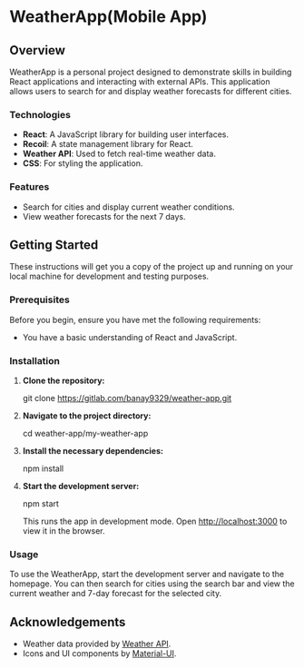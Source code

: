 # WeatherApp(Mobile App)

## Overview

WeatherApp is a personal project designed to demonstrate skills in building React applications and interacting with external APIs. This application allows users to search for and display weather forecasts for different cities.

### Technologies

- **React**: A JavaScript library for building user interfaces.
- **Recoil**: A state management library for React.
- **Weather API**: Used to fetch real-time weather data.
- **CSS**: For styling the application.

### Features

- Search for cities and display current weather conditions.
- View weather forecasts for the next 7 days.

## Getting Started

These instructions will get you a copy of the project up and running on your local machine for development and testing purposes.

### Prerequisites

Before you begin, ensure you have met the following requirements:

- You have a basic understanding of React and JavaScript.

### Installation

1. **Clone the repository:**

   git clone https://gitlab.com/banay9329/weather-app.git

2. **Navigate to the project directory:**

   cd weather-app/my-weather-app

3. **Install the necessary dependencies:**

   npm install

4. **Start the development server:**

   npm start

   This runs the app in development mode. Open [http://localhost:3000](http://localhost:3000) to view it in the browser.

### Usage

To use the WeatherApp, start the development server and navigate to the homepage. You can then search for cities using the search bar and view the current weather and 7-day forecast for the selected city.

## Acknowledgements

- Weather data provided by [Weather API](https://www.weatherapi.com/).
- Icons and UI components by [Material-UI](https://material-ui.com/).
